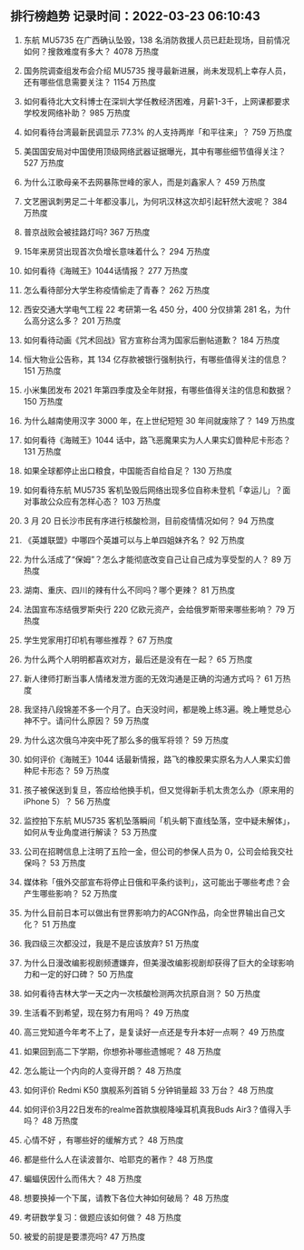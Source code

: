 
## 排行榜趋势 记录时间：2022-03-23 06:10:43
  
  1. 东航 MU5735 在广西确认坠毁，138 名消防救援人员已赶赴现场，目前情况如何？搜救难度有多大？ 4078 万热度
    
  2. 国务院调查组发布会介绍 MU5735 搜寻最新进展，尚未发现机上幸存人员，还有哪些信息需要关注？ 1154 万热度
    
  3. 如何看待北大文科博士在深圳大学任教经济困难，月薪1-3千，上网课都要求学校发网络补助？ 985 万热度
    
  4. 如何看待台湾最新民调显示 77.3% 的人支持两岸「和平往来」？ 759 万热度
    
  5. 美国国安局对中国使用顶级网络武器证据曝光，其中有哪些细节值得关注？ 527 万热度
    
  6. 为什么江歌母亲不去网暴陈世峰的家人，而是刘鑫家人？ 459 万热度
    
  7. 文艺圈讽刺男足二十年都没事儿，为何巩汉林这次却引起轩然大波呢？ 384 万热度
    
  8. 普京战败会被挂路灯吗? 367 万热度
    
  9. 15年来房贷出现首次负增长意味着什么？ 294 万热度
    
  10. 如何看待《海贼王》1044话情报？ 277 万热度
    
  11. 怎么看待部分大学生称疫情偷走了青春？ 262 万热度
    
  12. 西安交通大学电气工程 22 考研第一名 450 分，400 分仅排第 281 名，为什么高分这么多？ 201 万热度
    
  13. 如何看待动画《咒术回战》官方宣称台湾为国家后删帖道歉？ 184 万热度
    
  14. 恒大物业公告称，其 134 亿存款被银行强制执行，有哪些值得关注的信息？ 151 万热度
    
  15. 小米集团发布 2021 年第四季度及全年财报，有哪些值得关注的信息和数据？ 150 万热度
    
  16. 为什么越南使用汉字 3000 年，在上世纪短短 30 年间就废除了？ 149 万热度
    
  17. 如何看待《海贼王》1044 话中，路飞恶魔果实为人人果实幻兽种尼卡形态？ 131 万热度
    
  18. 如果全球都停止出口粮食，中国能否自给自足？ 130 万热度
    
  19. 如何看待东航 MU5735 客机坠毁后网络出现多位自称未登机「幸运儿」？面对事故公众应有怎样心态？ 103 万热度
    
  20. 3 月 20 日长沙市民有序进行核酸检测，目前疫情情况如何？ 94 万热度
    
  21. 《英雄联盟》中哪四个英雄可以与上单四姐妹齐名？ 92 万热度
    
  22. 为什么活成了“保姆”？怎么才能彻底改变自己让自己成为享受型的人？ 89 万热度
    
  23. 湖南、重庆、四川的辣有什么不同吗？哪个更辣？ 81 万热度
    
  24. 法国宣布冻结俄罗斯央行 220 亿欧元资产，会给俄罗斯带来哪些影响？ 79 万热度
    
  25. 学生党家用打印机有哪些推荐？ 67 万热度
    
  26. 为什么两个人明明都喜欢对方，最后还是没有在一起？ 65 万热度
    
  27. 新人律师打断当事人情绪发泄方面的无效沟通是正确的沟通方式吗？ 61 万热度
    
  28. 我坚持八段锦差不多一个月了。白天没时间，都是晚上练3遍。晚上睡觉总心神不宁。请问什么原因？ 59 万热度
    
  29. 为什么这次俄乌冲突中死了那么多的俄军将领？ 59 万热度
    
  30. 如何评价《海贼王》1044 话最新情报，路飞的橡胶果实原名为人人果实幻兽种尼卡形态？ 59 万热度
    
  31. 孩子被保送到复旦，答应给他换手机，但又觉得新手机太贵怎么办（原来用的iPhone 5）？ 56 万热度
    
  32. 监控拍下东航 MU5735 客机坠落瞬间「机头朝下直线坠落，空中疑未解体」，如何从专业角度进行解读？ 53 万热度
    
  33. 公司在招聘信息上注明了五险一金，但公司的参保人员为 0，公司会给我交社保吗？ 53 万热度
    
  34. 媒体称「俄外交部宣布将停止日俄和平条约谈判」，这可能出于哪些考虑？会产生哪些影响？ 52 万热度
    
  35. 为什么目前日本可以做出有世界影响力的ACGN作品，向全世界输出自己文化？ 51 万热度
    
  36. 我四级三次都没过，我是不是应该放弃? 51 万热度
    
  37. 为什么日漫改编影视剧频遭嫌弃，但美漫改编影视剧却获得了巨大的全球影响力和一定的好口碑？ 50 万热度
    
  38. 如何看待吉林大学一天之内一次核酸检测两次抗原自测？ 50 万热度
    
  39. 生活看不到希望，现在努力有用吗？ 49 万热度
    
  40. 高三党知道今年考不上了，是复读好一点还是专升本好一点啊？ 49 万热度
    
  41. 如果回到高二下学期，你想弥补哪些遗憾呢？ 48 万热度
    
  42. 怎么能让一个内向的人变得开朗？ 48 万热度
    
  43. 如何评价 Redmi K50 旗舰系列首销 5 分钟销量超 33 万台？ 48 万热度
    
  44. 如何评价3月22日发布的realme首款旗舰降噪耳机真我Buds Air3？值得入手吗？ 48 万热度
    
  45. 心情不好 ，有哪些好的缓解方式？ 48 万热度
    
  46. 都是些什么人在读波普尔、哈耶克的著作？ 48 万热度
    
  47. 蝙蝠侠因什么而伟大？ 48 万热度
    
  48. 想要换掉一个下属，请教下各位大神如何破局？ 48 万热度
    
  49. 考研数学复习：做题应该如何做？ 48 万热度
    
  50. 被爱的前提是要漂亮吗? 47 万热度
    